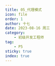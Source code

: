 ```yaml
---
title: 05_代理模式
icon: file
order: 1
author: 十七
date: 2023-08-16 周三
category:
	- 初级开发工程师
tag:
	- P5
sticky: true
index: true
---
```


